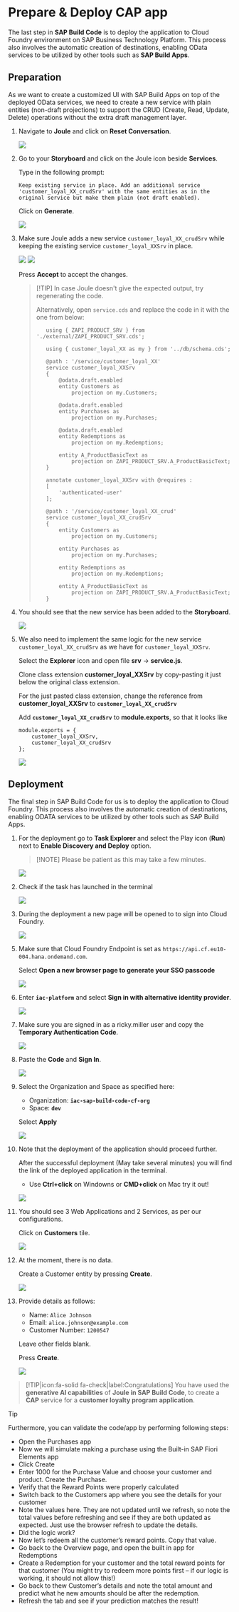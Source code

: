 # Prepare & Deploy CAP app  

The last step in **SAP Build Code** is to deploy the application to Cloud Foundry environment on SAP Business Technology Platform. This process also involves the automatic creation of destinations, enabling OData services to be utilized by other tools such as **SAP Build Apps**.

## Preparation

As we want to create a customized UI with SAP Build Apps on top of the deployed OData services, we need to create a new service with plain entities (non-draft projections) to support the CRUD (Create, Read, Update, Delete) operations without the extra draft management layer.

1. Navigate to **Joule** and click on **Reset Conversation**.
    
    ![](./images/131.png)

2. Go to your **Storyboard** and click on the Joule icon beside **Services**.

    Type in the following prompt:
    
    ``` code
    Keep existing service in place. Add an additional service 'customer_loyal_XX_crudSrv' with the same entities as in the original service but make them plain (not draft enabled). 
    ```
    
    Click on **Generate**.

    ![](./images/126.png)

3. Make sure Joule adds a new service `customer_loyal_XX_crudSrv` while keeping the existing service `customer_loyal_XXSrv` in place.

    ![](./images/127.png)
    ![](./images/128.png)

    Press **Accept** to accept the changes.

    > [!TIP] In case Joule doesn't give the expected output, try regenerating the code. 
    >
    > Alternatively, open `service.cds` and replace the code in it with the one from below:
    > ```code
    >    using { ZAPI_PRODUCT_SRV } from './external/ZAPI_PRODUCT_SRV.cds';
    >
    >    using { customer_loyal_XX as my } from '../db/schema.cds';
    >
    >    @path : '/service/customer_loyal_XX'
    >    service customer_loyal_XXSrv
    >    {
    >        @odata.draft.enabled
    >        entity Customers as
    >            projection on my.Customers;
    >
    >        @odata.draft.enabled
    >        entity Purchases as
    >            projection on my.Purchases;
    >
    >        @odata.draft.enabled
    >        entity Redemptions as
    >            projection on my.Redemptions;
    >
    >        entity A_ProductBasicText as
    >            projection on ZAPI_PRODUCT_SRV.A_ProductBasicText;
    >    }
    >
    >    annotate customer_loyal_XXSrv with @requires :
    >    [
    >        'authenticated-user'
    >    ];
    >
    >    @path : '/service/customer_loyal_XX_crud'
    >    service customer_loyal_XX_crudSrv
    >    {
    >        entity Customers as
    >            projection on my.Customers;
    >
    >        entity Purchases as
    >            projection on my.Purchases;
    >
    >        entity Redemptions as
    >            projection on my.Redemptions;
    >
    >        entity A_ProductBasicText as
    >            projection on ZAPI_PRODUCT_SRV.A_ProductBasicText;
    >    }
    > ```

4. You should see that the new service has been added to the **Storyboard**.

    ![](./images/129.png)

5. We also need to implement the same logic for the new service `customer_loyal_XX_crudSrv` as we have for `customer_loyal_XXSrv`.

    Select the **Explorer** icon and open file **srv** -> **service.js**.

    Clone class extension **customer_loyal_XXSrv** by copy-pasting it just below the original class extension.

    For the just pasted class extension, change the reference from **customer_loyal_XXSrv** to **`customer_loyal_XX_crudSrv`**

    Add **`customer_loyal_XX_crudSrv`** to **module.exports**, so that it looks like

    ``` code
    module.exports = {
        customer_loyal_XXSrv,
        customer_loyal_XX_crudSrv
    };
    ```

    ![](./images/132.png)
    

## Deployment
The final step in SAP Build Code for us is to deploy the application to Cloud Foundry. This process also involves the automatic creation of destinations, enabling ODATA services to be utilized by other tools such as SAP Build Apps.

1. For the deployment go to **Task Explorer** and select the Play icon (**Run**) next to **Enable Discovery and Deploy** option.

    >[!NOTE] Please be patient as this may take a few minutes.

    ![](./images/253-8_CloudFoundry-1.png)

2. Check if the task has launched in the terminal

    ![](./images/253-8_CloudFoundry-2.png)

3. During the deployment a new page will be opened to to sign into Cloud Foundry.

    ![](./images/253-8_CloudFoundry-3.png)

<!-- 4. Please note that this is a shared landscape so we need to minimize the size of your application. Before deploying the application to Cloud Foundry, we need to set the memory footprint of the application.

1. Select the **Explorer** icon and open the **mta.yaml** file.

    ![](./images/253-8_CloudFoundry-4a.png)

2. Search the **memory** parameter of your application and change the value to **64MB**.

    ![](./images/253-8_CloudFoundry-4b.png)

3. Right select the **mta.yaml file** and select **Build MTA Project**

    ![](./images/253-8_CloudFoundry-4c.png)

4. When the job is complete, the following message is printed to the **Terminal**.

    ![](./images/253-8_CloudFoundry-4d.png) -->

5. Make sure that Cloud Foundry Endpoint is set as `https://api.cf.eu10-004.hana.ondemand.com`.
    
    Select **Open a new browser page to generate your SSO passcode**

    ![](./images/253-8_CloudFoundry-3b.png)

6.  Enter **`iac-platform`** and select **Sign in with alternative identity provider**.

    ![](./images/253-8-platform-idp.png)

7.  Make sure you are signed in as a ricky.miller user and copy the **Temporary Authentication Code**.

    ![](./images/253-8-temp-code.png)

8.  Paste the **Code** and **Sign In**.

    ![](./images/253-8-sign.png)

9.  Select the Organization and Space as specified here:

    <!-- > [!NOTE] Normally Organization and Space should be auto populated -->

    - Organization: **`iac-sap-build-code-cf-org`**
    - Space: **`dev`**
  
    Select **Apply**

    ![](./images/253-8-org-space-selection.png)

10. Note that the deployment of the application should proceed further.
    
    After the successful deployment (May take several minutes) you will find the link of the deployed application in the terminal.

    - Use **Ctrl+click** on Windowns or **CMD+click** on Mac try it out!

    ![](./images/253-8_CloudFoundry-10.jpg)

11. You should see 3 Web Applications and 2 Services, as per our configurations.

    Click on **Customers** tile.

    ![](./images/253-8_CloudFoundry-11.png)

12. At the moment, there is no data.

    Create a Customer entity by pressing **Create**.

    ![](./images/253-8_CloudFoundry-12.png)

13. Provide details as follows:

    - Name: `Alice Johnson`
    - Email: `alice.johnson@example.com`
    - Customer Number: `1200547`

    Leave other fields blank.

    Press **Create**.

    ![](./images/130.png)

> [!TIP|icon:fa-solid fa-check|label:Congratulations]
You have used the **generative AI capabilities** of **Joule in SAP Build Code**, to create a **CAP** service for a **customer loyalty program application**.
<!-- In order to receive the digital badge, please submit a screenshot of deployed app on BTP showing the URL of the application as well. -->
 
> [!TIP]
> Furthermore, you can validate the code/app by performing following steps:
> - Open the Purchases app
> - Now we will simulate making a purchase using the Built-in SAP Fiori Elements app
> - Click Create
> - Enter 1000 for the Purchase Value and choose your customer and product. Create the Purchase.
> - Verify that the Reward Points were properly calculated
> - Switch back to the Customers app where you see the details for your customer
> - Note the values here. They are not updated until we refresh, so note the total values before refreshing and see if they are both updated as expected. Just use the browser refresh to update the details.
> - Did the logic work?
> - Now let’s redeem all the customer’s reward points. Copy that value.
> - Go back to the Overview page, and open the built in app for Redemptions
> - Create a Redemption for your customer and the total reward points for that customer (You might try to redeem more points first – if our logic is working, it should not allow this!)
> - Go back to thew Customer’s details and note the total amount and predict what he new amounts should be after the redemption.
> - Refresh the tab and see if your prediction matches the result!
